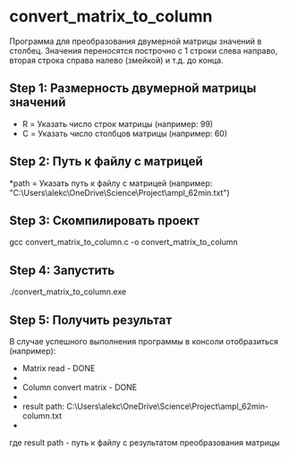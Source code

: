 # convert_matrix_to_column
Программа для преобразования двумерной матрицы значений в столбец. Значения переносятся построчно с 1 строки слева направо, вторая строка справа налево (змейкой) и т.д. до конца.

## Step 1: Размерность двумерной матрицы значений
* R = Указать число строк матрицы (например: 99)
* C = Указать число столбцов матрицы (например: 60)

## Step 2: Путь к файлу с матрицей
*path =  Указать путь к файлу с матрицей (например: "C:\\Users\\alekc\\OneDrive\\Science\\Project\\ampl_62min.txt")

## Step 3: Скомпилировать проект
gcc convert_matrix_to_column.c -o convert_matrix_to_column

## Step 4: Запустить
./convert_matrix_to_column.exe

## Step 5: Получить результат
В случае успешного выполнения программы в консоли отобразиться (например):
* Matrix read - DONE
*
* Column convert matrix - DONE
*
* result path: C:\Users\alekc\OneDrive\Science\Project\ampl_62min-column.txt
*
где result path - путь к файлу с результатом преобразования матрицы
